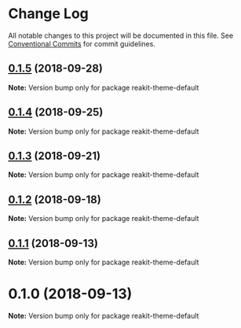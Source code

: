 # Change Log

All notable changes to this project will be documented in this file.
See [Conventional Commits](https://conventionalcommits.org) for commit guidelines.

<a name="0.1.5"></a>
## [0.1.5](https://github.com/reakit/reakit/tree/master/packages/reakit-theme-default/compare/reakit-theme-default@0.1.4...reakit-theme-default@0.1.5) (2018-09-28)

**Note:** Version bump only for package reakit-theme-default





<a name="0.1.4"></a>
## [0.1.4](https://github.com/reakit/reakit/tree/master/packages/reakit-theme-default/compare/reakit-theme-default@0.1.3...reakit-theme-default@0.1.4) (2018-09-25)

**Note:** Version bump only for package reakit-theme-default





<a name="0.1.3"></a>
## [0.1.3](https://github.com/reakit/reakit/tree/master/packages/reakit-theme-default/compare/reakit-theme-default@0.1.2...reakit-theme-default@0.1.3) (2018-09-21)

**Note:** Version bump only for package reakit-theme-default





<a name="0.1.2"></a>
## [0.1.2](https://github.com/reakit/reakit/tree/master/packages/reakit-theme-default/compare/reakit-theme-default@0.1.1...reakit-theme-default@0.1.2) (2018-09-18)

**Note:** Version bump only for package reakit-theme-default





<a name="0.1.1"></a>
## [0.1.1](https://github.com/reakit/reakit/tree/master/packages/reakit-theme-default/compare/reakit-theme-default@0.1.0...reakit-theme-default@0.1.1) (2018-09-13)

**Note:** Version bump only for package reakit-theme-default





<a name="0.1.0"></a>
# 0.1.0 (2018-09-13)

**Note:** Version bump only for package reakit-theme-default
